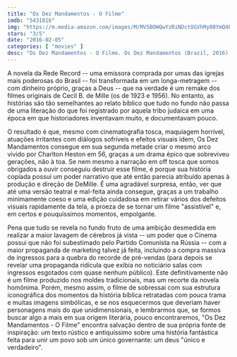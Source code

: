 ```yaml
---
title: "Os Dez Mandamentos - O Filme"
imdb: "5431016"
img: "https://m.media-amazon.com/images/M/MV5BOWQwYzRiNDctOGVhMy00YmQ4LThjOGQtZmJiMmU0ZDY4ZjA1XkEyXkFqcGdeQXVyMjMwNTQxNjE@._V1_SY150_CR1,0,101,150_.jpg"
stars: "3/5"
date: "2016-02-05"
categories: [ "movies" ]
desc: "Os Dez Mandamentos - O Filme. Os Dez Mandamentos (Brazil, 2016). Dirigido por Alexandre Avancini. Escrito por Vivian de Oliveira. Com Denise Del Vecchio, Petronio Gontijo, Giselle Itié, Camila Rodrigues, Guilherme Winter."
---
```

A novela da Rede Record -- uma emissora comprada por umas das igrejas mais poderosas do Brasil -- foi transformada em um longa-metragem -- com dinheiro próprio, graças a Deus -- que na verdade é um remake dos filmes originais de Cecil B. de Mille (os de 1923 e 1956). No entanto, as histórias são tão semelhantes ao relato bíblico que tudo no fundo não passa de uma literação do que foi registrado por aquela tribo judaica em uma época em que historiadores inventavam muito, e documentavam pouco.

O resultado é que, mesmo com cinematografia tosca, maquiagem horrível, atuações irritantes com diálogos sofríveis e efeitos visuais idem, Os Dez Mandamentos consegue em sua segunda metade criar o mesmo arco vivido por Charlton Heston em 56, graças a um drama épico que sobreviveu gerações, não à toa. Se nem mesmo a narração em off tosca que somos obrigados a ouvir conseguiu destruir esse filme, é porque sua história copiada possui um poder narrativo que até então parecia atribuído apenas à produção e direção de DeMille. É uma agradável surpresa, então, ver que até uma versão teatral e mal-feita ainda consegue, graças a um trabalho minimamente coeso e uma edição cuidadosa em retirar vários dos defeitos visuais rapidamente da tela, a proeza de se tornar um filme "assistível" e, em certos e pouquíssimos momentos, empolgante.

Pena que tudo se revela no fundo fruto de uma ambição desmedida em realizar a maior lavagem de cérebros já vista -- um poder que o Cinema possui que não foi subestimado pelo Partido Comunista na Rússia -- com a maior propaganda de marketing talvez já feita, incluindo a compra massiva de ingressos para a quebra do recorde de pré-vendas (para depois se revelar uma propaganda ridícula que exibia no noticiário salas com ingressos esgotados com quase nenhum público). Este definitivamente não é um filme produzido nos moldes tradicionais, mas um recorte da novela homônima. Porém, mesmo assim, o filme de sobressai com sua estrutura iconográfica dos momentos da história bíblica retratadas com pouca trama e muitas imagens simbólicas, e se nos esquecermos que deveriam haver personagens mais do que unidimensionais, e lembrarmos que, se formos buscar algo a mais em sua origem literária, pouco encontraremos, "Os Dez Mandamentos - O Filme" encontra salvação dentro de sua própria fonte de inspiração: um texto rústico e antiquíssimo sobre uma história fantástica feita para unir um povo sob um único governante: um deus "único e verdadeiro".
